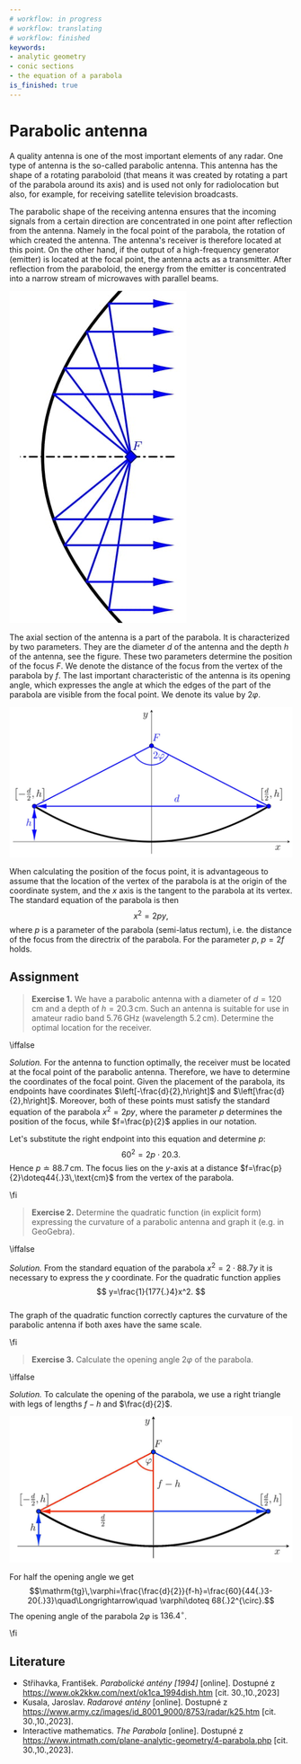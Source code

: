 ```yaml
---
# workflow: in progress
# workflow: translating
# workflow: finished
keywords:
- analytic geometry
- conic sections
- the equation of a parabola
is_finished: true
---
```


# Parabolic antenna

A quality antenna is one of the most important elements of any radar. 
One type of antenna is the so-called parabolic antenna. 
This antenna has the shape of a rotating paraboloid 
(that means it was created by rotating a part of the parabola around its axis) 
and is used not only for radiolocation but also, 
for example, for receiving satellite television broadcasts.

The parabolic shape of the receiving antenna ensures that the incoming signals from a certain direction are concentrated in one point after reflection from the antenna. Namely in the focal point of the parabola, the rotation of which created the antenna. The antenna's receiver is therefore located at this point. On the other hand, if the output of a high-frequency generator (emitter) is located at the focal point, the antenna acts as a transmitter. After reflection from the paraboloid, the energy from the emitter is concentrated into a narrow stream of microwaves with parallel beams.

![Section through a parabolic antenna](00024_1.jpg)

The axial section of the antenna is a part of the parabola. 
It is characterized by two parameters. They are the diameter $d$ of the antenna 
and the depth $h$ of the antenna, see the figure. 
These two parameters determine the position of the focus $F$. 
We denote the distance of the focus from the vertex of the parabola by $f$. 
The last important characteristic of the antenna is its opening angle, 
which expresses the angle at which the edges of the part of the parabola 
are visible from the focal point. We denote its value by $2\varphi$.

![Parabolic antenna model](00024_2.jpg)

When calculating the position of the focus point, it is advantageous to assume that
the location of the vertex of the parabola is at the origin of the coordinate system,
and the $x$ axis is the tangent to the parabola at its vertex. 
The standard equation of the parabola is then $$x^2=2py,$$ 
where $p$ is a parameter of the parabola (semi-latus rectum), i.e. the distance of the focus 
from the directrix of the parabola. For the parameter $p$, $p=2f$ holds.

## Assignment

> **Exercise 1.** We have a parabolic antenna with a diameter of $d=120\,\text{cm}$
> and a depth of $h=20{.}3\,\text{cm}$. 
> Such an antenna is suitable for use in amateur radio band $5{.}76\,\text{GHz}$ 
> (wavelength $5{.}2\,\text{cm}$). Determine the optimal location for the receiver.

\iffalse

*Solution.* For the antenna to function optimally, 
the receiver must be located at the focal point of the parabolic antenna. 
Therefore, we have to determine the coordinates of the focal point. 
Given the placement of the parabola, its endpoints have coordinates 
$\left[-\frac{d}{2},h\right]$ and $\left[\frac{d}{2},h\right]$. 
Moreover, both of these points must satisfy the standard equation of the parabola $x^2=2py,$ 
where the parameter $p$ determines the position of the focus, 
while $f=\frac{p}{2}$ applies in our notation.

Let's substitute the right endpoint into this equation and determine $p$:
$$
60^2=2p\cdot 20{.}3.
$$ 
Hence $p \doteq  88{.}7\,\text{cm}$. 
The focus lies on the $y$-axis at a distance $f=\frac{p}{2}\doteq44{.}3\,\text{cm}$ 
from the vertex of the parabola.

\fi

> **Exercise 2.** Determine the quadratic function (in explicit form)
> expressing the curvature of a parabolic antenna and graph it (e.g. in GeoGebra).

\iffalse

*Solution.* From the standard equation of the parabola $x^2=2\cdot 88{.}7 y$ 
it is necessary to express the $y$ coordinate. For the quadratic function applies 
$$
y=\frac{1}{177{.}4}x^2.
$$  
The graph of the quadratic function correctly captures the curvature 
of the parabolic antenna if both axes have the same scale.

\fi

> **Exercise 3.** Calculate the opening angle $2\varphi$  of the parabola.

\iffalse

*Solution.* To calculate the opening of the parabola, 
we use a right triangle with legs of lengths  $f-h$ and $\frac{d}{2}$. 

![Triangle for calculating the opening angle](00024_3.jpg)

For half the opening angle we get
$$\mathrm{tg}\,\varphi=\frac{\frac{d}{2}}{f-h}=\frac{60}{44{.}3-20{.}3}\quad\Longrightarrow\quad \varphi\doteq 68{.}2^{\circ}.$$
The opening angle of the parabola $2\varphi$ is $136{.}4^{\circ}$.

\fi

## Literature

* Střihavka, František. *Parabolické antény [1994]* [online]. Dostupné z https://www.ok2kkw.com/next/ok1ca_1994dish.htm [cit. 30.\,10.\,2023]
* Kusala, Jaroslav. *Radarové antény* [online]. Dostupné z https://www.army.cz/images/id_8001_9000/8753/radar/k25.htm [cit. 30.\,10.\,2023].
* Interactive mathematics. *The Parabola* [online]. Dostupné z https://www.intmath.com/plane-analytic-geometry/4-parabola.php [cit. 30.\,10.\,2023].
